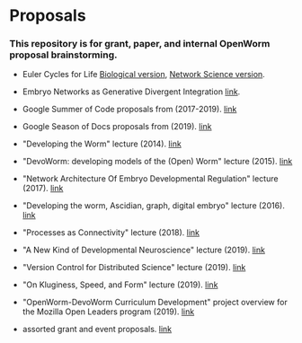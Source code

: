 # Proposals  

### This repository is for grant, paper, and internal OpenWorm proposal brainstorming.     

* Euler Cycles for Life  [Biological version](https://github.com/devoworm/Proposals-Public-Lectures/tree/master/Euler%20Cycles%20for%20Life/Evolution%20of%20Development),  [Network Science version](https://github.com/devoworm/Proposals-Public-Lectures/tree/master/Euler%20Cycles%20for%20Life/Network%20Science).

* Embryo Networks as Generative Divergent Integration  [link](https://github.com/devoworm/Proposals-Public-Lectures/blob/master/Embryo%20Networks%20as%20Generative%20Divergent%20Integration/Abstract.md).

* Google Summer of Code proposals from (2017-2019). [link](https://github.com/devoworm/Proposals-Public-Lectures/tree/master/GSoC)

* Google Season of Docs proposals from (2019). [link](https://github.com/devoworm/Proposals-Public-Lectures/tree/master/GSoD)

* "Developing the Worm" lecture (2014). [link](https://github.com/devoworm/Proposals-Public-Lectures/tree/master/Developing%20the%20Worm)

* "DevoWorm: developing models of the (Open) Worm" lecture (2015). [link](https://github.com/devoworm/Proposals-Public-Lectures/tree/master/Developing%20Models%20of%20the%20DevoWorm)

* "Network Architecture Of Embryo Developmental Regulation" lecture (2017). [link](https://github.com/devoworm/Proposals-Public-Lectures/tree/master/Network%20Architecture%20of%20the%20Embryo)

* "Developing the worm, Ascidian, graph, digital embryo" lecture (2016). [link](https://github.com/devoworm/Proposals-Public-Lectures/tree/master/Developing%20the%20worm%2C%20Ascidian%2C%20graph%2C%20digital%20embryo)

* "Processes as Connectivity" lecture (2018). [link](https://github.com/devoworm/Proposals-Public-Lectures/tree/master/Process%20as%20Connectivity)

* "A New Kind of Developmental Neuroscience" lecture (2019). [link](https://github.com/devoworm/Proposals-Public-Lectures/tree/master/New%20Kind%20of%20Developmental%20Neuroscience)

* "Version Control for Distributed Science" lecture (2019). [link](https://github.com/devoworm/Proposals-Public-Lectures/tree/master/Version%20Control%20for%20Distributed%20Science)  

* "On Kluginess, Speed, and Form" lecture (2019). [link](https://github.com/devoworm/Proposals-Public-Lectures/tree/master/On%20Kluginess%2C%20Speed%2C%20and%20Form)

* "OpenWorm-DevoWorm Curriculum Development" project overview for the Mozilla Open Leaders program (2019). [link](https://github.com/devoworm/Proposals-Public-Lectures/tree/master/OW-DW%20Curriculum)

* assorted grant and event proposals. [link](https://devoworm.weebly.com/publications.html)
